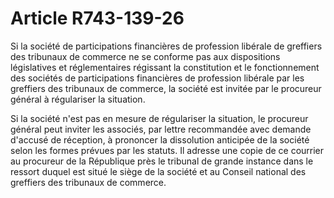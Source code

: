 # Article R743-139-26

Si la société de participations financières de profession libérale de greffiers des tribunaux de commerce ne se conforme pas aux dispositions législatives et réglementaires régissant la constitution et le fonctionnement des sociétés de participations financières de profession libérale par les greffiers des tribunaux de commerce, la société est invitée par le procureur général à régulariser la situation.

Si la société n'est pas en mesure de régulariser la situation, le procureur général peut inviter les associés, par lettre recommandée avec demande d'accusé de réception, à prononcer la dissolution anticipée de la société selon les formes prévues par les statuts. Il adresse une copie de ce courrier au procureur de la République près le tribunal de grande instance dans le ressort duquel est situé le siège de la société et au Conseil national des greffiers des tribunaux de commerce.
